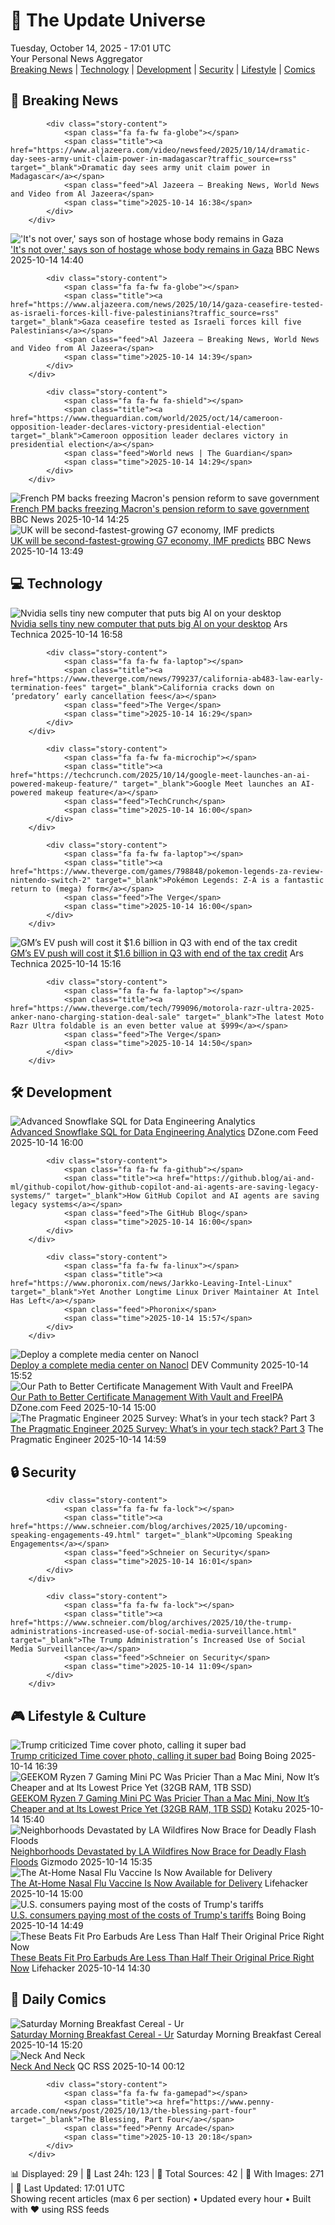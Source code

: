 <!-- Processing 54 RSS feeds at 2025-10-14 17:01:38 UTC -->
<!-- Processing: Penny Arcade -->
<!-- Processing: Poorly Drawn Lines -->
<!-- Processing: Cyanide & Happiness -->
<!-- Processing: Questionable Content -->
<!-- Processing: Girl Genius -->
<!-- Processing: Dinosaur Comics -->
<!-- Processing: CNN Top Stories -->
<!-- Processing: CNN Breaking News -->
<!-- Processing: BBC World News -->
<!-- Processing: BBC Breaking News -->
<!-- Processing: Al Jazeera Breaking News -->
<!-- Processing: NPR News -->
<!-- Processing: ABC News Breaking -->
<!-- Processing: Guardian World News -->
<!-- Processing: Sky News World -->
<!-- Processing: The Verge -->
<!-- Processing: Ars Technica -->
<!-- Processing: Slashdot -->
<!-- Processing: Lobsters Python -->
<!-- Processing: StackOverflow Blog -->
<!-- Processing: Red Hat Blog -->
<!-- Processing: GitHub Blog -->
<!-- Processing: GitLab Blog -->
<!-- Processing: DZone -->
<!-- Processing: Martin Fowler -->
<!-- Processing: Coding Horror -->
<!-- Processing: The Pragmatic Engineer -->
<!-- Processing: Boing Boing -->
<!-- Processing: Schneier on Security -->
<!-- Generated 8 new posts out of 29 feeds processed -->
<div class="newspaper-header">
    <h1 class="newspaper-title">📰 The Update Universe</h1>
    <div class="newspaper-date">Tuesday, October 14, 2025 - 17:01 UTC</div>
    <div class="newspaper-subtitle">Your Personal News Aggregator</div>
</div>

<div class="newspaper-nav">
    <a href="#breaking">Breaking News</a> |
    <a href="#tech">Technology</a> |
    <a href="#dev">Development</a> |
    <a href="#security">Security</a> |
    <a href="#lifestyle">Lifestyle</a> |
    <a href="#webcomics">Comics</a>
</div>

<div class="news-section breaking-news" id="breaking">
<h2 class="section-header">🚨 Breaking News</h2>
<div class="stories-container">
<div class="story">
            
            <div class="story-content">
                <span class="fa fa-fw fa-globe"></span>
                <span class="title"><a href="https://www.aljazeera.com/video/newsfeed/2025/10/14/dramatic-day-sees-army-unit-claim-power-in-madagascar?traffic_source=rss" target="_blank">Dramatic day sees army unit claim power in Madagascar</a></span>
                <span class="feed">Al Jazeera – Breaking News, World News and Video from Al Jazeera</span>
                <span class="time">2025-10-14 16:38</span>
            </div>
        </div>
<div class="story">
            <img src="https://ichef.bbci.co.uk/ace/standard/240/cpsprodpb/2141/live/079f1750-a906-11f0-99b2-a3801a157d90.png" alt="&#x27;It&#x27;s not over,&#x27; says son of hostage whose body remains in Gaza" class="story-image" loading="lazy" onerror="this.style.display='none'">
            <div class="story-content">
                <span class="fa fa-fw fa-earth-americas"></span>
                <span class="title"><a href="https://www.bbc.com/news/articles/c2056729058o?at_medium=RSS&at_campaign=rss" target="_blank">&#x27;It&#x27;s not over,&#x27; says son of hostage whose body remains in Gaza</a></span>
                <span class="feed">BBC News</span>
                <span class="time">2025-10-14 14:40</span>
            </div>
        </div>
<div class="story">
            
            <div class="story-content">
                <span class="fa fa-fw fa-globe"></span>
                <span class="title"><a href="https://www.aljazeera.com/news/2025/10/14/gaza-ceasefire-tested-as-israeli-forces-kill-five-palestinians?traffic_source=rss" target="_blank">Gaza ceasefire tested as Israeli forces kill five Palestinians</a></span>
                <span class="feed">Al Jazeera – Breaking News, World News and Video from Al Jazeera</span>
                <span class="time">2025-10-14 14:39</span>
            </div>
        </div>
<div class="story">
            
            <div class="story-content">
                <span class="fa fa-fw fa-shield"></span>
                <span class="title"><a href="https://www.theguardian.com/world/2025/oct/14/cameroon-opposition-leader-declares-victory-presidential-election" target="_blank">Cameroon opposition leader declares victory in presidential election</a></span>
                <span class="feed">World news | The Guardian</span>
                <span class="time">2025-10-14 14:29</span>
            </div>
        </div>
<div class="story">
            <img src="https://ichef.bbci.co.uk/ace/standard/240/cpsprodpb/0586/live/bed91100-a906-11f0-99b2-a3801a157d90.jpg" alt="French PM backs freezing Macron&#x27;s pension reform to save government" class="story-image" loading="lazy" onerror="this.style.display='none'">
            <div class="story-content">
                <span class="fa fa-fw fa-earth-americas"></span>
                <span class="title"><a href="https://www.bbc.com/news/articles/crkldd02xg8o?at_medium=RSS&at_campaign=rss" target="_blank">French PM backs freezing Macron&#x27;s pension reform to save government</a></span>
                <span class="feed">BBC News</span>
                <span class="time">2025-10-14 14:25</span>
            </div>
        </div>
<div class="story">
            <img src="https://ichef.bbci.co.uk/ace/standard/240/cpsprodpb/64e5/live/68968370-a8ef-11f0-92db-77261a15b9d2.jpg" alt="UK will be second-fastest-growing G7 economy, IMF predicts" class="story-image" loading="lazy" onerror="this.style.display='none'">
            <div class="story-content">
                <span class="fa fa-fw fa-flag"></span>
                <span class="title"><a href="https://www.bbc.com/news/articles/cn092p27xn0o?at_medium=RSS&at_campaign=rss" target="_blank">UK will be second-fastest-growing G7 economy, IMF predicts</a></span>
                <span class="feed">BBC News</span>
                <span class="time">2025-10-14 13:49</span>
            </div>
        </div>
</div>
</div>
<div class="news-section tech-news" id="tech">
<h2 class="section-header">💻 Technology</h2>
<div class="stories-container">
<div class="story">
            <img src="https://cdn.arstechnica.net/wp-content/uploads/2025/10/dgx_spark-500x500.jpg" alt="Nvidia sells tiny new computer that puts big AI on your desktop" class="story-image" loading="lazy" onerror="this.style.display='none'">
            <div class="story-content">
                <span class="fa fa-fw fa-cog"></span>
                <span class="title"><a href="https://arstechnica.com/ai/2025/10/nvidia-sells-tiny-new-computer-that-puts-big-ai-on-your-desktop/" target="_blank">Nvidia sells tiny new computer that puts big AI on your desktop</a></span>
                <span class="feed">Ars Technica</span>
                <span class="time">2025-10-14 16:58</span>
            </div>
        </div>
<div class="story">
            
            <div class="story-content">
                <span class="fa fa-fw fa-laptop"></span>
                <span class="title"><a href="https://www.theverge.com/news/799237/california-ab483-law-early-termination-fees" target="_blank">California cracks down on ‘predatory’ early cancellation fees</a></span>
                <span class="feed">The Verge</span>
                <span class="time">2025-10-14 16:29</span>
            </div>
        </div>
<div class="story">
            
            <div class="story-content">
                <span class="fa fa-fw fa-microchip"></span>
                <span class="title"><a href="https://techcrunch.com/2025/10/14/google-meet-launches-an-ai-powered-makeup-feature/" target="_blank">Google Meet launches an AI-powered makeup feature</a></span>
                <span class="feed">TechCrunch</span>
                <span class="time">2025-10-14 16:00</span>
            </div>
        </div>
<div class="story">
            
            <div class="story-content">
                <span class="fa fa-fw fa-laptop"></span>
                <span class="title"><a href="https://www.theverge.com/games/798848/pokemon-legends-za-review-nintendo-switch-2" target="_blank">Pokémon Legends: Z-A is a fantastic return to (mega) form</a></span>
                <span class="feed">The Verge</span>
                <span class="time">2025-10-14 16:00</span>
            </div>
        </div>
<div class="story">
            <img src="https://cdn.arstechnica.net/wp-content/uploads/2025/10/GettyImages-2165725341-500x500.jpg" alt="GM’s EV push will cost it $1.6 billion in Q3 with end of the tax credit" class="story-image" loading="lazy" onerror="this.style.display='none'">
            <div class="story-content">
                <span class="fa fa-fw fa-cog"></span>
                <span class="title"><a href="https://arstechnica.com/cars/2025/10/gms-ev-push-will-cost-it-1-6-billion-in-q3-with-end-of-the-tax-credit/" target="_blank">GM’s EV push will cost it $1.6 billion in Q3 with end of the tax credit</a></span>
                <span class="feed">Ars Technica</span>
                <span class="time">2025-10-14 15:16</span>
            </div>
        </div>
<div class="story">
            
            <div class="story-content">
                <span class="fa fa-fw fa-laptop"></span>
                <span class="title"><a href="https://www.theverge.com/tech/799096/motorola-razr-ultra-2025-anker-nano-charging-station-deal-sale" target="_blank">The latest Moto Razr Ultra foldable is an even better value at $999</a></span>
                <span class="feed">The Verge</span>
                <span class="time">2025-10-14 14:50</span>
            </div>
        </div>
</div>
</div>
<div class="news-section dev-news" id="dev">
<h2 class="section-header">🛠️ Development</h2>
<div class="stories-container">
<div class="story">
            <img src="https://dz2cdn1.dzone.com/thumbnail?fid=18697533&w=600" alt="Advanced Snowflake SQL for Data Engineering Analytics" class="story-image" loading="lazy" onerror="this.style.display='none'">
            <div class="story-content">
                <span class="fa fa-fw fa-newspaper"></span>
                <span class="title"><a href="https://dzone.com/articles/advanced-snowflake-sql-data-engineering-analytics" target="_blank">Advanced Snowflake SQL for Data Engineering Analytics</a></span>
                <span class="feed">DZone.com Feed</span>
                <span class="time">2025-10-14 16:00</span>
            </div>
        </div>
<div class="story">
            
            <div class="story-content">
                <span class="fa fa-fw fa-github"></span>
                <span class="title"><a href="https://github.blog/ai-and-ml/github-copilot/how-github-copilot-and-ai-agents-are-saving-legacy-systems/" target="_blank">How GitHub Copilot and AI agents are saving legacy systems</a></span>
                <span class="feed">The GitHub Blog</span>
                <span class="time">2025-10-14 16:00</span>
            </div>
        </div>
<div class="story">
            
            <div class="story-content">
                <span class="fa fa-fw fa-linux"></span>
                <span class="title"><a href="https://www.phoronix.com/news/Jarkko-Leaving-Intel-Linux" target="_blank">Yet Another Longtime Linux Driver Maintainer At Intel Has Left</a></span>
                <span class="feed">Phoronix</span>
                <span class="time">2025-10-14 15:57</span>
            </div>
        </div>
<div class="story">
            <img src="https://media2.dev.to/dynamic/image/width=800%2Cheight=%2Cfit=scale-down%2Cgravity=auto%2Cformat=auto/https%3A%2F%2Fdev-to-uploads.s3.amazonaws.com%2Fuploads%2Farticles%2Fp0nv8g4sj7m5fmruyqj9.png" alt="Deploy a complete media center on Nanocl" class="story-image" loading="lazy" onerror="this.style.display='none'">
            <div class="story-content">
                <span class="fa fa-fw fa-code"></span>
                <span class="title"><a href="https://dev.to/0xle0ne/deploy-a-complete-media-center-on-nanocl-23kc" target="_blank">Deploy a complete media center on Nanocl</a></span>
                <span class="feed">DEV Community</span>
                <span class="time">2025-10-14 15:52</span>
            </div>
        </div>
<div class="story">
            <img src="https://dz2cdn1.dzone.com/thumbnail?fid=18697248&w=600" alt="Our Path to Better Certificate Management With Vault and FreeIPA" class="story-image" loading="lazy" onerror="this.style.display='none'">
            <div class="story-content">
                <span class="fa fa-fw fa-newspaper"></span>
                <span class="title"><a href="https://dzone.com/articles/better-certificate-management-with-vault-and-freeipa" target="_blank">Our Path to Better Certificate Management With Vault and FreeIPA</a></span>
                <span class="feed">DZone.com Feed</span>
                <span class="time">2025-10-14 15:00</span>
            </div>
        </div>
<div class="story">
            <img src="https://substack-post-media.s3.amazonaws.com/public/images/56adeefe-5dfe-4244-992e-c5f99fbf1a45_1464x1000.png" alt="The Pragmatic Engineer 2025 Survey: What’s in your tech stack? Part 3" class="story-image" loading="lazy" onerror="this.style.display='none'">
            <div class="story-content">
                <span class="fa fa-fw fa-wrench"></span>
                <span class="title"><a href="https://newsletter.pragmaticengineer.com/p/the-pragmatic-engineer-2025-survey-part-3" target="_blank">The Pragmatic Engineer 2025 Survey: What’s in your tech stack? Part 3</a></span>
                <span class="feed">The Pragmatic Engineer</span>
                <span class="time">2025-10-14 14:59</span>
            </div>
        </div>
</div>
</div>
<div class="news-section security-news" id="security">
<h2 class="section-header">🔒 Security</h2>
<div class="stories-container">
<div class="story">
            
            <div class="story-content">
                <span class="fa fa-fw fa-lock"></span>
                <span class="title"><a href="https://www.schneier.com/blog/archives/2025/10/upcoming-speaking-engagements-49.html" target="_blank">Upcoming Speaking Engagements</a></span>
                <span class="feed">Schneier on Security</span>
                <span class="time">2025-10-14 16:01</span>
            </div>
        </div>
<div class="story">
            
            <div class="story-content">
                <span class="fa fa-fw fa-lock"></span>
                <span class="title"><a href="https://www.schneier.com/blog/archives/2025/10/the-trump-administrations-increased-use-of-social-media-surveillance.html" target="_blank">The Trump Administration’s Increased Use of Social Media Surveillance</a></span>
                <span class="feed">Schneier on Security</span>
                <span class="time">2025-10-14 11:09</span>
            </div>
        </div>
</div>
</div>
<div class="news-section lifestyle-news" id="lifestyle">
<h2 class="section-header">🎮 Lifestyle & Culture</h2>
<div class="stories-container">
<div class="story">
            <img src="https://i0.wp.com/boingboing.net/wp-content/uploads/2025/08/trump-1.jpg?fit=1200%2C741&amp;quality=60&amp;ssl=1" alt="Trump criticized Time cover photo, calling it super bad" class="story-image" loading="lazy" onerror="this.style.display='none'">
            <div class="story-content">
                <span class="fa fa-fw fa-arrow-right"></span>
                <span class="title"><a href="https://boingboing.net/2025/10/14/trump-criticized-time-cover-photo-calling-it-super-bad.html" target="_blank">Trump criticized Time cover photo, calling it super bad</a></span>
                <span class="feed">Boing Boing</span>
                <span class="time">2025-10-14 16:39</span>
            </div>
        </div>
<div class="story">
            <img src="https://kotaku.com/app/uploads/2025/10/MiniGeekom-1280x853.jpg" alt="GEEKOM Ryzen 7 Gaming Mini PC Was Pricier Than a Mac Mini, Now It’s Cheaper and at Its Lowest Price Yet (32GB RAM, 1TB SSD)" class="story-image" loading="lazy" onerror="this.style.display='none'">
            <div class="story-content">
                <span class="fa fa-fw fa-gamepad"></span>
                <span class="title"><a href="https://kotaku.com/geekom-ryzen-7-mini-pc-was-pricier-than-a-mac-mini-now-its-cheaper-and-at-its-lowest-price-yet-32gb-ram-1tb-ssd-2000634644" target="_blank">GEEKOM Ryzen 7 Gaming Mini PC Was Pricier Than a Mac Mini, Now It’s Cheaper and at Its Lowest Price Yet (32GB RAM, 1TB SSD)</a></span>
                <span class="feed">Kotaku</span>
                <span class="time">2025-10-14 15:40</span>
            </div>
        </div>
<div class="story">
            <img src="https://gizmodo.com/app/uploads/2025/10/california-storm-1280x853.jpg" alt="Neighborhoods Devastated by LA Wildfires Now Brace for Deadly Flash Floods" class="story-image" loading="lazy" onerror="this.style.display='none'">
            <div class="story-content">
                <span class="fa fa-fw fa-computer"></span>
                <span class="title"><a href="https://gizmodo.com/neighborhoods-los-angeles-wildfires-brace-deadly-flash-floods-2000672052" target="_blank">Neighborhoods Devastated by LA Wildfires Now Brace for Deadly Flash Floods</a></span>
                <span class="feed">Gizmodo</span>
                <span class="time">2025-10-14 15:35</span>
            </div>
        </div>
<div class="story">
            <img src="https://lifehacker.com/imagery/articles/01J8FS01VYQM1PSDQ1GTRMM0ZY/hero-image.jpg" alt="The At-Home Nasal Flu Vaccine Is Now Available for Delivery" class="story-image" loading="lazy" onerror="this.style.display='none'">
            <div class="story-content">
                <span class="fa fa-fw fa-life-ring"></span>
                <span class="title"><a href="https://lifehacker.com/health/how-to-order-flu-mist-at-home-flu-vaccine?utm_medium=RSS" target="_blank">The At-Home Nasal Flu Vaccine Is Now Available for Delivery</a></span>
                <span class="feed">Lifehacker</span>
                <span class="time">2025-10-14 15:00</span>
            </div>
        </div>
<div class="story">
            <img src="https://i0.wp.com/boingboing.net/wp-content/uploads/2024/10/trump-tariffs-e1744310308915.jpg?fit=768%2C512&amp;quality=60&amp;ssl=1" alt="U.S. consumers paying most of the costs of Trump&#x27;s tariffs" class="story-image" loading="lazy" onerror="this.style.display='none'">
            <div class="story-content">
                <span class="fa fa-fw fa-arrow-right"></span>
                <span class="title"><a href="https://boingboing.net/2025/10/14/u-s-consumers-paying-most-of-the-costs-of-trumps-tariffs.html" target="_blank">U.S. consumers paying most of the costs of Trump&#x27;s tariffs</a></span>
                <span class="feed">Boing Boing</span>
                <span class="time">2025-10-14 14:49</span>
            </div>
        </div>
<div class="story">
            <img src="https://lifehacker.com/imagery/articles/01K7HJ45WWRZ7G4014MZ3XXJ2Q/hero-image.png" alt="These Beats Fit Pro Earbuds Are Less Than Half Their Original Price Right Now" class="story-image" loading="lazy" onerror="this.style.display='none'">
            <div class="story-content">
                <span class="fa fa-fw fa-life-ring"></span>
                <span class="title"><a href="https://lifehacker.com/tech/beats-fit-pro-earbuds-stacksocial-sale-october-2025?utm_medium=RSS" target="_blank">These Beats Fit Pro Earbuds Are Less Than Half Their Original Price Right Now</a></span>
                <span class="feed">Lifehacker</span>
                <span class="time">2025-10-14 14:30</span>
            </div>
        </div>
</div>
</div>
<div class="news-section webcomics-section" id="webcomics">
<h2 class="section-header">🎨 Daily Comics</h2>
<div class="stories-container">
<div class="story">
            <img src="https://www.smbc-comics.com/comics/1760405118-20251014.png" alt="Saturday Morning Breakfast Cereal - Ur" class="story-image" loading="lazy" onerror="this.style.display='none'">
            <div class="story-content">
                <span class="fa fa-fw fa-smile"></span>
                <span class="title"><a href="https://www.smbc-comics.com/comic/ur" target="_blank">Saturday Morning Breakfast Cereal - Ur</a></span>
                <span class="feed">Saturday Morning Breakfast Cereal</span>
                <span class="time">2025-10-14 15:20</span>
            </div>
        </div>
<div class="story">
            <img src="http://www.questionablecontent.net/comics/5676.png" alt="Neck And Neck" class="story-image" loading="lazy" onerror="this.style.display='none'">
            <div class="story-content">
                <span class="fa fa-fw fa-music"></span>
                <span class="title"><a href="http://questionablecontent.net/view.php?comic=5676" target="_blank">Neck And Neck</a></span>
                <span class="feed">QC RSS</span>
                <span class="time">2025-10-14 00:12</span>
            </div>
        </div>
<div class="story">
            
            <div class="story-content">
                <span class="fa fa-fw fa-gamepad"></span>
                <span class="title"><a href="https://www.penny-arcade.com/news/post/2025/10/13/the-blessing-part-four" target="_blank">The Blessing, Part Four</a></span>
                <span class="feed">Penny Arcade</span>
                <span class="time">2025-10-13 20:18</span>
            </div>
        </div>
</div>
</div>

<div class="newspaper-footer">
    <div class="stats">
        📊 Displayed: 29 | 📅 Last 24h: 123 | 📡 Total Sources: 42 | 📸 With Images: 271 |
        🔄 Last Updated: 17:01 UTC
    </div>
    <div class="footer-note">
        Showing recent articles (max 6 per section) • Updated every hour • Built with ❤️ using RSS feeds
    </div>
</div>
